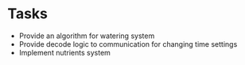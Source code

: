 # Tasks
- Provide an algorithm for watering system
- Provide decode logic to communication for changing time settings
- Implement nutrients system